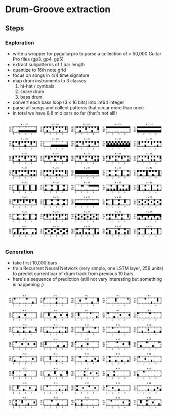 # Drum-Groove extraction

## Steps

### Exploration

- write a wrapper for pyguitarpro to parse a collection of > 50,000 Guitar Pro files (gp3, gp4, gp5)
- extract subpatterns of 1 bar length
- quantize to 16th note grid
- focus on songs in 4/4 time signature
- map drum instruments to 3 classes
  1. hi-hat / cymbals
  2. snare drum
  3. bass drum
- convert each bass loop (3 x 16 bits) into int64 integer
- parse all songs and collect patterns that occur more than once
- in total we have 8,8 mio bars so far (that's not all!)

![alt text](doc/patterns.png "Here's a collection of the most 40 most frequent patterns")


### Generation

- take first 10,000 bars
- train Recurrent Neural Network (very simple, one LSTM layer, 256 units) to predict current bar of drum track from previous 10 bars
- here's a sequence of prediction (still not very interesting but something is happening ;)

![alt text](doc/patterns_prediction.png "Here's a collection of the most 40 most frequent patterns")





